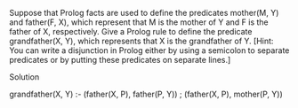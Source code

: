 Suppose that Prolog facts are used to define the predicates mother(M, Y) and father(F, X), which represent that M is the mother of Y and F is the father of X, respectively. Give a Prolog rule to define the predicate grandfather(X, Y), which represents that X is the grandfather of Y. [Hint: You can write a disjunction in Prolog either by using a semicolon to separate predicates or by putting these predicates on separate lines.]

Solution

grandfather(X, Y) :- (father(X, P), father(P, Y)) ; (father(X, P), mother(P, Y))